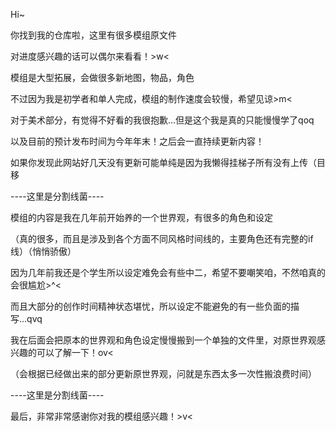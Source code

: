 Hi~

你找到我的仓库啦，这里有很多模组原文件

对进度感兴趣的话可以偶尔来看看！>w<

模组是大型拓展，会做很多新地图，物品，角色

不过因为我是初学者和单人完成，模组的制作速度会较慢，希望见谅>m<

对于美术部分，有觉得不好看的我很抱歉...但是这个我是真的只能慢慢学了qoq

以及目前的预计发布时间为今年年末！之后会一直持续更新内容！

如果你发现此网站好几天没有更新可能单纯是因为我懒得挂梯子所有没有上传（目移

----这里是分割线菌----

模组的内容是我在几年前开始养的一个世界观，有很多的角色和设定

（真的很多，而且是涉及到各个方面不同风格时间线的，主要角色还有完整的if线）（悄悄骄傲）

因为几年前我还是个学生所以设定难免会有些中二，希望不要嘲笑咱，不然咱真的会很尴尬>^<

而且大部分的创作时间精神状态堪忧，所以设定不能避免的有一些负面的描写...qvq

我在后面会把原本的世界观和角色设定慢慢搬到一个单独的文件里，对原世界观感兴趣的可以了解一下！ov<

（会根据已经做出来的部分更新原世界观，问就是东西太多一次性搬浪费时间）

----这里是分割线菌----

最后，非常非常感谢你对我的模组感兴趣！>v<
